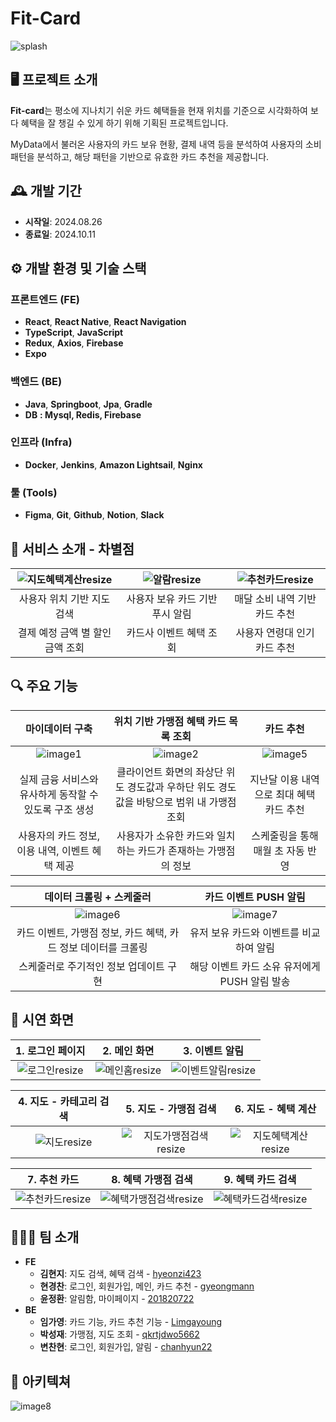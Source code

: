 # Fit-Card

![splash](https://github.com/user-attachments/assets/56b32269-0eeb-4061-a772-21238e420068)

## 🖥️ 프로젝트 소개

**Fit-card**는 평소에 지나치기 쉬운 카드 혜택들을 현재 위치를 기준으로 시각화하여 보다 혜택을 잘 챙길 수 있게 하기 위해 기획된 프로젝트입니다.

MyData에서 불러온 사용자의 카드 보유 현황, 결제 내역 등을 분석하여 사용자의 소비 패턴을 분석하고, 해당 패턴을 기반으로 유효한 카드 추천을 제공합니다.

## 🕰️ 개발 기간

-   **시작일**: 2024.08.26
-   **종료일**: 2024.10.11

## ⚙️ 개발 환경 및 기술 스택

### 프론트엔드 (FE)

-   **React**, **React Native**, **React Navigation**
-   **TypeScript**, **JavaScript**
-   **Redux**, **Axios**, **Firebase**
-   **Expo**

### 백엔드 (BE)

-   **Java**, **Springboot**, **Jpa**, **Gradle**
-   **DB** **: Mysql, Redis, Firebase**

### 인프라 (Infra)

-   **Docker**, **Jenkins**, **Amazon Lightsail**, **Nginx**

### 툴 (Tools)

-   **Figma**, **Git**, **Github**, **Notion**, **Slack**

## 🌟 서비스 소개 - 차별점

| ![지도혜택계산resize](https://github.com/user-attachments/assets/f5a717f4-52a7-4c70-a438-edbbff390a2d) | ![알람resize](https://github.com/user-attachments/assets/58325f49-1d0b-4736-b8e6-7754eb7a6041) | ![추천카드resize](https://github.com/user-attachments/assets/1733bc06-6fa5-49b9-8e71-7b4e3ae39154) |
| :---------------------------------------------------: | :-----------------------------------: | :-------------------------------------------: |
|            사용자 위치 기반 지도 검색             |  사용자 보유 카드 기반 푸시 알림  |       매달 소비 내역 기반 카드 추천       |
|         결제 예정 금액 별 할인 금액 조회          |      카드사 이벤트 혜택 조회      |       사용자 연령대 인기 카드 추천        |

## 🔍 주요 기능

|                    **마이데이터 구축**                     |                           **위치 기반 가맹점 혜택 카드 목록 조회**                            |                **카드 추천**                 |
| :--------------------------------------------------------: | :-------------------------------------------------------------------------------------------: | :------------------------------------------: |
|        ![image1](https://github.com/user-attachments/assets/ac67cb1f-53af-4412-9f2b-374d25560cd8)        |                          ![image2](https://github.com/user-attachments/assets/b512900c-a95e-4fee-a2a3-36eaf46644fd)                         | ![image5](https://github.com/user-attachments/assets/030baaa7-1e34-4f9c-aab2-f555045c2e2b)  |
| 실제 금융 서비스와 유사하게 동작할 수 있도록 구조 생성 | 클라이언트 화면의 좌상단 위도 경도값과 우하단 위도 경도 값을 바탕으로 범위 내 가맹점 조회 | 지난달 이용 내역으로 최대 혜택 카드 추천 |
|    사용자의 카드 정보, 이용 내역, 이벤트 혜택 제공     |               사용자가 소유한 카드와 일치하는 카드가 존재하는 가맹점의 정보               |    스케줄링을 통해 매월 초 자동 반영     |

|                    **데이터 크롤링 + 스케줄러**                    |             **카드 이벤트 PUSH 알림**             |
| :----------------------------------------------------------------: | :-----------------------------------------------: |
|            ![image6](https://github.com/user-attachments/assets/a16c9ec4-1597-48a5-ae72-551f78663b57)            |    ![image7](https://github.com/user-attachments/assets/e1b65b8c-ff88-4c0c-96f0-39ab513337af)    |
| 카드 이벤트, 가맹점 정보, 카드 혜택, 카드 정보 데이터를 크롤링 |    유저 보유 카드와 이벤트를 비교하여 알림    |
|             스케줄러로 주기적인 정보 업데이트 구현             | 해당 이벤트 카드 소유 유저에게 PUSH 알림 발송 |

## 🎥 시연 화면

|               **1. 로그인 페이지**               |               **2. 메인 화면**               |                 **3. 이벤트 알림**                 |
| :----------------------------------------------: | :------------------------------------------: | :------------------------------------------------: |
| ![로그인resize](https://github.com/user-attachments/assets/151671bb-cee9-4f4f-94a5-15a58e866d7f) | ![메인홈resize](https://github.com/user-attachments/assets/9ea80631-355c-4b46-ac4a-0e98d6000b0d) | ![이벤트알림resize](https://github.com/user-attachments/assets/016fdf36-81b2-430d-8e06-2556a0ff8af2) |

|       **4. 지도 - 카테고리 검색**       |             **5. 지도 - 가맹점 검색**             |             **6. 지도 - 혜택 계산**             |
| :-------------------------------------: | :-----------------------------------------------: | :---------------------------------------------: |
| ![지도resize](https://github.com/user-attachments/assets/09ede66e-9f63-45b3-a66a-76eaa8fdb2dd) | ![지도가맹점검색resize](https://github.com/user-attachments/assets/604945cd-1537-47a0-82e2-118a9939c0ab) | ![지도혜택계산resize](https://github.com/user-attachments/assets/f5a717f4-52a7-4c70-a438-edbbff390a2d) |

|               **7. 추천 카드**                |                  **8. 혜택 가맹점 검색**                  |                 **9. 혜택 카드 검색**                 |
| :-------------------------------------------: | :-------------------------------------------------------: | :---------------------------------------------------: |
| ![추천카드resize](https://github.com/user-attachments/assets/1733bc06-6fa5-49b9-8e71-7b4e3ae39154) | ![혜택가맹점검색resize](https://github.com/user-attachments/assets/ce8bd637-4c6f-4189-b2ec-d8bbb5bb0bed) | ![혜택카드검색resize](https://github.com/user-attachments/assets/329b0e28-019f-44fa-ad64-6337f1238bdb) |

## 🧑‍🤝‍🧑 팀 소개

-   **FE**
    -   **김현지**: 지도 검색, 혜택 검색 - [hyeonzi423](http://github.com/hyeonzi423)
    -   **현경찬**: 로그인, 회원가입, 메인, 카드 추천 - [gyeongmann](http://github.com/gyeongmann)
    -   **윤정환**: 알림함, 마이페이지 - [201820722](http://github.com/201820722)
-   **BE**
    -   **임가영**: 카드 기능, 카드 추천 기능 - [Limgayoung](http://github.com/Limgayoung)
    -   **박성재**: 가맹점, 지도 조회 - [qkrtjdwo5662](http://github.com/qkrtjdwo5662)
    -   **변찬현**: 로그인, 회원가입, 알림 - [chanhyun22](http://github.com/chanhyun22)

## 🧱 아키텍쳐

![image8](https://github.com/user-attachments/assets/a8a9f57c-d756-4d63-9818-89160ab8dd77)

<!--
## 🛠️ 설치 및 사용 방법

### 설치 방법

### 사용 방법
-->
